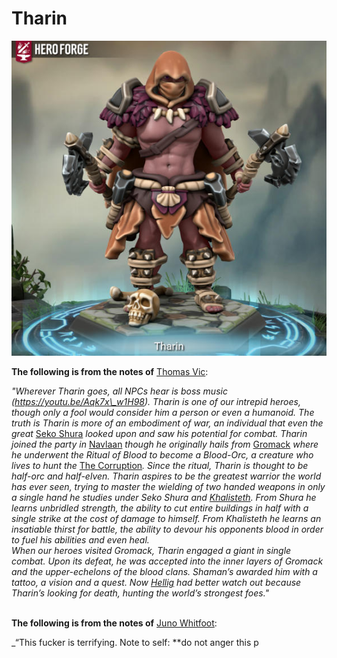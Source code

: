 # Tharin
![](Tharin/Tharin_screenshot.png)

**The following is from the notes of** [Thomas Vic](../../Player%20Characters/Thomas%20Vic.md):

_"Wherever Tharin goes, all NPCs hear is boss music (https://youtu.be/Aqk7x\_w1H98). Tharin is one of our intrepid heroes, though only a fool would consider him a person or even a humanoid. The truth is Tharin is more of an embodiment of war, an individual that even the great_ [Seko Shura](../../NPCs/Carthian/Seko%20Shura.md) _looked upon and saw his potential for combat. Tharin joined the party in_ [Navlaan](../../Locations/Carthus/Navlaan) _though he originally hails from_ [Gromack](../../Locations/Carthus/Gromack.md) _where he underwent the Ritual of Blood to become a Blood-Orc, a creature who lives to hunt the_ [The Corruption](../../Misc/The%20Corruption.md)_. Since the ritual, Tharin is thought to be half-orc and half-elven. Tharin aspires to be the greatest warrior the world has ever seen, trying to master the wielding of two handed weapons in only a single hand he studies under Seko Shura and_ [_Khalisteth_](../../NPCs/Carthian/Khalisteth.md)_. From Shura he learns unbridled strength, the ability to cut entire buildings in half with a single strike at the cost of damage to himself. From Khalisteth he learns an insatiable thirst for battle, the ability to devour his opponents blood in order to fuel his abilities and even heal._  
_When our heroes visited Gromack, Tharin engaged a giant in single combat. Upon its defeat, he was accepted into the inner layers of Gromack and the upper-echelons of the blood clans. Shaman’s awarded him with a tattoo, a vision and a quest. Now_ [_Hellig_](../../NPCs/Patrons/Hellig%20(Mr%20Grim).md) _had better watch out because Tharin’s looking for death, hunting the world’s strongest foes."_  
 

**The following is from the notes of** [Juno Whitfoot](../../Player%20Characters/Juno%20Whitfoot.md):

_“This fucker is terrifying. Note to self: **do not anger this p